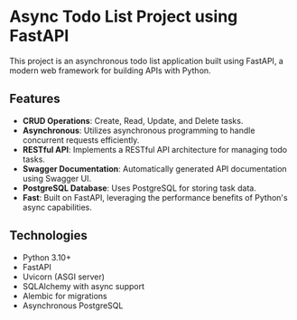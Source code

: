 # Async Todo List Project using FastAPI

This project is an asynchronous todo list application built using FastAPI, a modern web framework for building APIs with Python.

## Features

- **CRUD Operations**: Create, Read, Update, and Delete tasks.
- **Asynchronous**: Utilizes asynchronous programming to handle concurrent requests efficiently.
- **RESTful API**: Implements a RESTful API architecture for managing todo tasks.
- **Swagger Documentation**: Automatically generated API documentation using Swagger UI.
- **PostgreSQL Database**: Uses PostgreSQL for storing task data.
- **Fast**: Built on FastAPI, leveraging the performance benefits of Python's async capabilities.


## Technologies

- Python 3.10+
- FastAPI
- Uvicorn (ASGI server)
- SQLAlchemy with async support
- Alembic for migrations
- Asynchronous PostgreSQL
